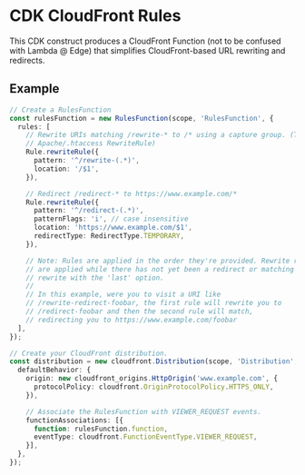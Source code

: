 # CDK CloudFront Rules

This CDK construct produces a CloudFront Function (not to be confused with
Lambda @ Edge) that simplifies CloudFront-based URL rewriting and redirects.

## Example

<!-- <macro exec="lit-snip ./test/integ/integ.function.lit.ts"> -->
```ts
// Create a RulesFunction
const rulesFunction = new RulesFunction(scope, 'RulesFunction', {
  rules: [
    // Rewrite URIs matching /rewrite-* to /* using a capture group. (Think
    // Apache/.htaccess RewriteRule)
    Rule.rewriteRule({
      pattern: '^/rewrite-(.*)',
      location: '/$1',
    }),

    // Redirect /redirect-* to https://www.example.com/*
    Rule.rewriteRule({
      pattern: '^/redirect-(.*)',
      patternFlags: 'i', // case insensitive
      location: 'https://www.example.com/$1',
      redirectType: RedirectType.TEMPORARY,
    }),

    // Note: Rules are applied in the order they're provided. Rewrite rules
    // are applied while there has not yet been a redirect or matching
    // rewrite with the 'last' option.
    //
    // In this example, were you to visit a URI like
    // /rewrite-redirect-foobar, the first rule will rewrite you to
    // /redirect-foobar and then the second rule will match,
    // redirecting you to https://www.example.com/foobar
  ],
});

// Create your CloudFront distribution.
const distribution = new cloudfront.Distribution(scope, 'Distribution', {
  defaultBehavior: {
    origin: new cloudfront_origins.HttpOrigin('www.example.com', {
      protocolPolicy: cloudfront.OriginProtocolPolicy.HTTPS_ONLY,
    }),

    // Associate the RulesFunction with VIEWER_REQUEST events.
    functionAssociations: [{
      function: rulesFunction.function,
      eventType: cloudfront.FunctionEventType.VIEWER_REQUEST,
    }],
  },
});
```
<!-- </macro> -->
